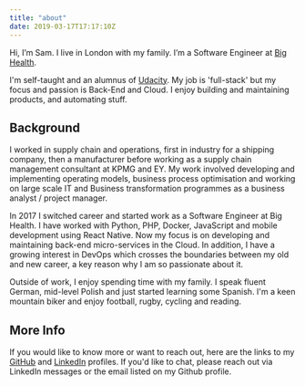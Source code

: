 ```yaml
---
title: "about"
date: 2019-03-17T17:17:10Z
---
```

Hi, I’m Sam. I live in London with my family. I’m a Software Engineer at [Big Health](https://www.bighealth.com).

I'm self-taught and an alumnus of [Udacity](https://www.udacity.com). My job is 'full-stack' but my focus and passion is Back-End and Cloud. I enjoy building and maintaining products, and automating stuff.

## Background

I worked in supply chain and operations, first in industry for a shipping company, then a manufacturer before working as a supply chain management consultant at KPMG and EY. My work involved developing and implementing operating models, business process optimisation and working on large scale IT and Business transformation programmes as a business analyst / project manager.

In 2017 I switched career and started work as a Software Engineer at Big Health. I have worked with Python, PHP, Docker, JavaScript and mobile development using React Native. Now my focus is on developing and maintaining back-end micro-services in the Cloud. In addition, I have a growing interest in DevOps which  crosses the boundaries between my old and new career, a key reason why I am so passionate about it.

Outside of work, I enjoy spending time with my family. I speak fluent German, mid-level Polish and just started learning some Spanish. I'm a keen mountain biker and enjoy football, rugby, cycling and reading.

## More Info

If you would like to know more or want to reach out, here are the links to my [GitHub](https://github.com/sam-atkins) and [LinkedIn](https://www.linkedin.com/in/atkinssam/) profiles. If you'd like to chat, please reach out via LinkedIn messages or the email listed on my Github profile.
